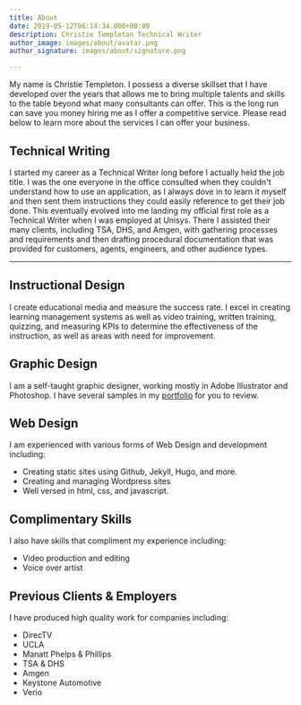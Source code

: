 ```yaml
---
title: About
date: 2019-05-12T06:14:34.000+00:00
description: Christie Templeton Technical Writer
author_image: images/about/avatar.png
author_signature: images/about/signature.png

---
```

My name is Christie Templeton. I possess a diverse skillset that I have developed over the years that allows me to bring multiple talents and skills to the table beyond what many consultants can offer. This is the long run can save you money hiring me as I offer a competitive service. Please read below to learn more about the services I can offer your business.

## Technical Writing

I started my career as a Technical Writer long before I actually held the job title. I was the one everyone in the office consulted when they couldn't understand how to use an application, as I always dove in to learn it myself and then sent them instructions they could easily reference to get their job done. This eventually evolved into me landing my official first role as a Technical Writer when I was employed at Unisys. There I assisted their many clients, including TSA, DHS, and Amgen, with gathering processes and requirements and then drafting procedural documentation that was provided for customers, agents, engineers, and other audience types.

***

## Instructional Design

I create educational media and measure the success rate. I excel in creating learning management systems as well as video training, written training, quizzing, and measuring KPIs to determine the effectiveness of the instruction, as well as areas with need for improvement.

## Graphic Design

I am a self-taught graphic designer, working mostly in Adobe Illustrator and Photoshop. I have several samples in my [portfolio](https://christietempleton.netlify.com/portfolio "Portfolio") for you to review.

## Web Design

I am experienced with various forms of Web Design and development including:

* Creating static sites using Github, Jekyll, Hugo, and more.
* Creating and managing Wordpress sites
* Well versed in html, css, and javascript.

## Complimentary Skills

I also have skills that compliment my experience including:

* Video production and editing
* Voice over artist

## Previous Clients & Employers

I have produced high quality work for companies including:

* DirecTV
* UCLA
* Manatt Phelps & Phillips
* TSA & DHS
* Amgen
* Keystone Automotive
* Verio